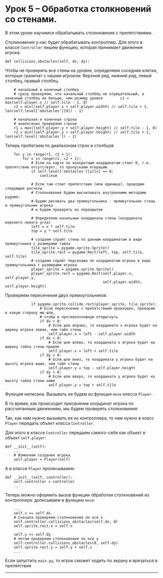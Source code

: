 # Урок 5 – Обработка столкновений со стенами.
В этом уроке научимся обрабатывать столкновения с препятствиями.



Столкновения у нас будет обрабатывать контроллер. Для этого в классе `Controller` пишем функцию, которая принимает движения игрока:

    def collisions_obstacles(self, dx, dy):

Чтобы не проверять все стены на уровне, определяем соседние клетки, которые граничат с нашим игроком:
Верхний ряд, нижний ряд, левый столбец, правый столбец

        # начальный и конечный столбец
        # сразу проверяем, что начальный столбец не отрицательный, а конечный столбец не больше, чем размер уровня        c1 = max(self.player.x // self.tile - 1, 0)
        c2 = min((self.player.x + self.player.width) // self.tile + 1, len(self.level['obstacles'][0]) - 1)
        
        # начальная и конечная строка
        # аналогично проверяем строки
        r1 = max((self.player.y + self.player.height) // self.tile - 1, 0)
        r2 = min((self.player.y + self.player.height) // self.tile + 1, len(self.level['obstacles']) - 1)

Теперь пробегаем по диапазонам строк и столбцов

        for y in range(r1, r2 + 1):
            for x in range(c1, c2 + 1):
                # Если на карте по конкретным координатам стоит 0, т.е. препятствие отсутствует, то пропускаем итерацию
                if self.level['obstacles'][y][x] == 0:
                    continue
                
                # Если там стоит препятствие (или единица), проводим следующие расчеты
                # Столкновения будем высчитывать внутренними методами pygame:
                # Будем рисовать два прямоугольника - прямоугольник стены и прямоугольник игрока
                # и будем проверять их перекрытие
                
                # Определяем начальные координаты стены (координаты верхнего левого угла)
                left = x * self.tile
                top = y * self.tile

                # создаем спрайт стены по данным координатам в виде прямоугоника с размерами тайла
                tile_sprite = pygame.sprite.Sprite()
                tile_sprite.rect = pygame.Rect(left, top, self.tile, self.tile)
                # создаем спрайт персонажа по координатам игрока в виде прямоугольника с размерами игрока
                player_sprite = pygame.sprite.Sprite()
                player_sprite.rect = pygame.Rect(self.player.x, self.player.y,
                                                 self.player.width, self.player.height)
                
Проверяем пересечения двух прямоугольников

                if pygame.sprite.collide_rect(player_sprite, tile_sprite):
                    # Если пересечение с препятствием произошло, проверям в какую сторону мы шли,
                    # чтобы в противоположную отпрыгнуть
                    if dx > 0:
                        # Если шли вправо, то координата x игрока будет на ширину игрока левее, чем тайл стены
                        self.player.x = left - self.player.width
                    if dx < 0:
                        # Если шли влево, то координата x игрока будет на ширину тайла стены правее
                        self.player.x = left + self.tile
                    if dy > 0:
                        # Если шли вниз, то координата y игрока будет на высоту игрока выше, чем тайл стены
                        self.player.y = top - self.player.height
                    if dy < 0:
                        # Если шли вверх, то координата y игрока будет на высоту тайла стены ниже
                        self.player.y = top + self.tile

Функция написана. Вызывать ее будем из функции `move` класса `Player`.

В то время, как происходит присвоение координат игрока по рассчитанным движениям, мы будем проверять столкновения:

Так, как нам нужно вызывать ее из контроллера, то нам нужно в класс `Player` передать объект класса `Controller`.

Для этого в классе `Controller` передаем самого-себя как объект в объект `self.player`:
    
    def __init__(self):
        ...
        # Изменяем создание игрока
        self.player = Player(self)

А в классе `Player` прописывааем:

    def __init__(self, controller):
        self.controller = controller
        ...

Теперь можно оформить вызов функции обработки столкновений из контроллера:
дописываем в функцию `move`:
        
        ...
        self.x += self.dx
        # Сначала проверяем столкновения по оси x
        self.controller.collisions_obstacles(self.dx, 0)
        self.sprite.rect.x = self.x

        self.y += self.dy
        # потом проверяем столкновения по оси y
        self.controller.collisions_obstacles(0, self.dy)
        self.sprite.rect.y = self.y + self.z
        ...

Если запустить `main.py`, то игрок сможет ходить по экрану и врезаться в препятствия

---



